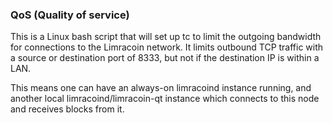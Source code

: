 ### QoS (Quality of service) ###

This is a Linux bash script that will set up tc to limit the outgoing bandwidth for connections to the Limracoin network. It limits outbound TCP traffic with a source or destination port of 8333, but not if the destination IP is within a LAN.

This means one can have an always-on limracoind instance running, and another local limracoind/limracoin-qt instance which connects to this node and receives blocks from it.

